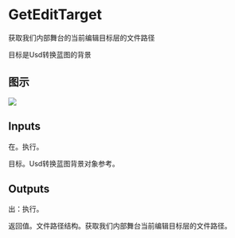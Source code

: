 # GetEditTarget

获取我们内部舞台的当前编辑目标层的文件路径

目标是Usd转换蓝图的背景

## 图示

![]($-20221218-18592820.png)

## Inputs

在。执行。

目标。Usd转换蓝图背景对象参考。  

## Outputs

出：执行。

返回值。文件路径结构。获取我们内部舞台当前编辑目标层的文件路径。
